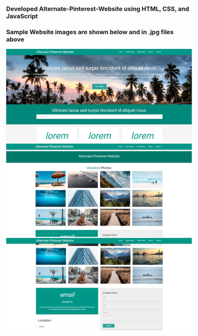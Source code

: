 ### Developed Alternate-Pinterest-Website using HTML, CSS, and JavaScript
### Sample Website images are shown below and in .jpg files above
![](homepage.JPG)
![](page2.JPG)
![](page3.JPG)
